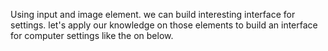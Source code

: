 
Using input and image element. we can build interesting interface
for settings.
let's apply our knowledge on those elements to build an interface
for computer settings like the on below.


